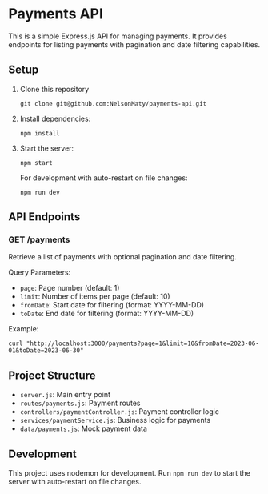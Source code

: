 # Payments API

This is a simple Express.js API for managing payments. It provides endpoints for listing payments with pagination and date filtering capabilities.

## Setup

1. Clone this repository
   ```
   git clone git@github.com:NelsonMaty/payments-api.git
   ```
2. Install dependencies:
   ```
   npm install
   ```
3. Start the server:
   ```
   npm start
   ```
   For development with auto-restart on file changes:
   ```
   npm run dev
   ```

## API Endpoints

### GET /payments

Retrieve a list of payments with optional pagination and date filtering.

Query Parameters:
- `page`: Page number (default: 1)
- `limit`: Number of items per page (default: 10)
- `fromDate`: Start date for filtering (format: YYYY-MM-DD)
- `toDate`: End date for filtering (format: YYYY-MM-DD)

Example:
```
curl "http://localhost:3000/payments?page=1&limit=10&fromDate=2023-06-01&toDate=2023-06-30"
```

## Project Structure

- `server.js`: Main entry point
- `routes/payments.js`: Payment routes
- `controllers/paymentController.js`: Payment controller logic
- `services/paymentService.js`: Business logic for payments
- `data/payments.js`: Mock payment data

## Development

This project uses nodemon for development. Run `npm run dev` to start the server with auto-restart on file changes.
